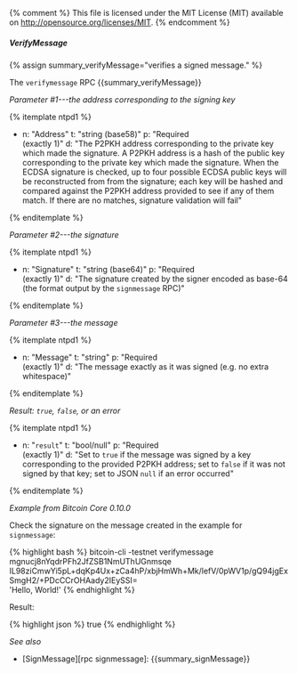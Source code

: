 {% comment %}
This file is licensed under the MIT License (MIT) available on
http://opensource.org/licenses/MIT.
{% endcomment %}

##### VerifyMessage

{% assign summary_verifyMessage="verifies a signed message." %}

The `verifymessage` RPC {{summary_verifyMessage}}

*Parameter #1---the address corresponding to the signing key*

{% itemplate ntpd1 %}
- n: "Address"
  t: "string (base58)"
  p: "Required<br>(exactly 1)"
  d: "The P2PKH address corresponding to the private key which made the signature.  A P2PKH address is a hash of the public key corresponding to the private key which made the signature.  When the ECDSA signature is checked, up to four possible ECDSA public keys will be reconstructed from from the signature; each key will be hashed and compared against the P2PKH address provided to see if any of them match.  If there are no matches, signature validation will fail"

{% enditemplate %}

*Parameter #2---the signature*

{% itemplate ntpd1 %}
- n: "Signature"
  t: "string (base64)"
  p: "Required<br>(exactly 1)"
  d: "The signature created by the signer encoded as base-64 (the format output by the `signmessage` RPC)"

{% enditemplate %}

*Parameter #3---the message*

{% itemplate ntpd1 %}
- n: "Message"
  t: "string"
  p: "Required<br>(exactly 1)"
  d: "The message exactly as it was signed (e.g. no extra whitespace)"

{% enditemplate %}

*Result: `true`, `false`, or an error*

{% itemplate ntpd1 %}
- n: "`result`"
  t: "bool/null"
  p: "Required<br>(exactly 1)"
  d: "Set to `true` if the message was signed by a key corresponding to the provided P2PKH address; set to `false` if it was not signed by that key; set to JSON `null` if an error occurred"

{% enditemplate %}

*Example from Bitcoin Core 0.10.0*

Check the signature on the message created in the example for
`signmessage`:

{% highlight bash %}
bitcoin-cli -testnet verifymessage \
  mgnucj8nYqdrPFh2JfZSB1NmUThUGnmsqe \
  IL98ziCmwYi5pL+dqKp4Ux+zCa4hP/xbjHmWh+Mk/lefV/0pWV1p/gQ94jgExSmgH2/+PDcCCrOHAady2IEySSI= \
  'Hello, World!'
{% endhighlight %}

Result:

{% highlight json %}
true
{% endhighlight %}

*See also*

* [SignMessage][rpc signmessage]: {{summary_signMessage}}

